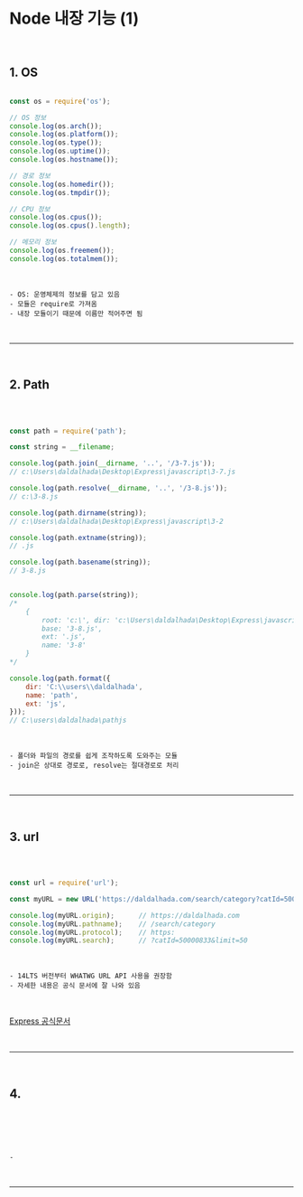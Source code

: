 # Node 내장 기능 (1)

<br>

## 1. OS

```javascript

const os = require('os');

// OS 정보
console.log(os.arch());
console.log(os.platform());
console.log(os.type());
console.log(os.uptime());
console.log(os.hostname());

// 경로 정보
console.log(os.homedir());
console.log(os.tmpdir());

// CPU 정보
console.log(os.cpus());
console.log(os.cpus().length);

// 메모리 정보
console.log(os.freemem());
console.log(os.totalmem());

```

<br>

    - OS: 운영체제의 정보를 담고 있음
    - 모듈은 require로 가져옴
    - 내장 모듈이기 때문에 이름만 적어주면 됨

<br>

***

<br>

## 2. Path

<br>


```javascript

const path = require('path');

const string = __filename;

console.log(path.join(__dirname, '..', '/3-7.js'));
// c:\Users\daldalhada\Desktop\Express\javascript\3-7.js

console.log(path.resolve(__dirname, '..', '/3-8.js'));
// c:\3-8.js

console.log(path.dirname(string));
// c:\Users\daldalhada\Desktop\Express\javascript\3-2

console.log(path.extname(string));
// .js

console.log(path.basename(string));
// 3-8.js


console.log(path.parse(string));
/*
    {
        root: 'c:\', dir: 'c:\Users\daldalhada\Desktop\Express\javascript\3-2',
        base: '3-8.js',
        ext: '.js',
        name: '3-8'
    }
*/

console.log(path.format({
    dir: 'C:\\users\\daldalhada',
    name: 'path',
    ext: 'js',
}));
// C:\users\daldalhada\pathjs


```

<br>

    - 폴더와 파일의 경로를 쉽게 조작하도록 도와주는 모듈
    - join은 상대로 경로로, resolve는 절대경로로 처리
  
<br>


***

<br>

## 3. url

<br>

```javascript

const url = require('url');

const myURL = new URL('https://daldalhada.com/search/category?catId=50000833&limit=50');

console.log(myURL.origin);      // https://daldalhada.com
console.log(myURL.pathname);    // /search/category
console.log(myURL.protocol);    // https:
console.log(myURL.search);      // ?catId=50000833&limit=50

```

<br>

    - 14LTS 버전부터 WHATWG URL API 사용을 권장함
    - 자세한 내용은 공식 문서에 잘 나와 있음
  
<br>

[Express 공식문서](https://nodejs.org/docs/latest-v14.x/api/url.html#url_url) 

<br>

***

<br>

## 4. 

<br>

```javascript


```

<br>

    - 

<br>

***

<br>
